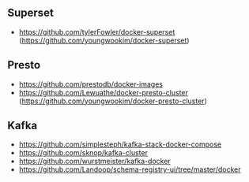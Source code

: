 ## Superset
- https://github.com/tylerFowler/docker-superset (https://github.com/youngwookim/docker-superset)

## Presto
- https://github.com/prestodb/docker-images
- https://github.com/Lewuathe/docker-presto-cluster (https://github.com/youngwookim/docker-presto-cluster)

## Kafka
- https://github.com/simplesteph/kafka-stack-docker-compose
- https://github.com/sknop/kafka-cluster
- https://github.com/wurstmeister/kafka-docker
- https://github.com/Landoop/schema-registry-ui/tree/master/docker